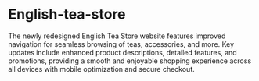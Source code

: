 # English-tea-store
The newly redesigned English Tea Store website features improved navigation for seamless browsing of teas, accessories, and more. Key updates include enhanced product descriptions, detailed features, and promotions, providing a smooth and enjoyable shopping experience across all devices with mobile optimization and secure checkout.
